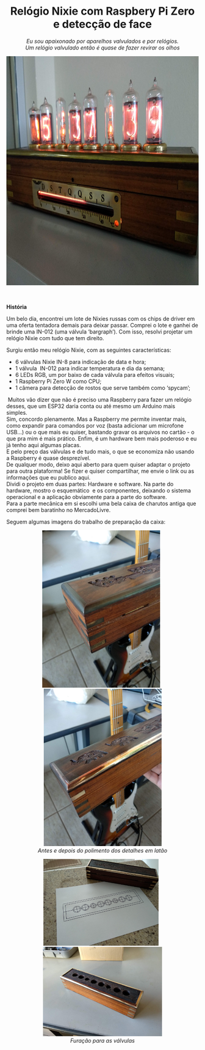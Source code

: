 <h1 style="text-align: center;">Rel&oacute;gio Nixie com Raspbery Pi Zero e detec&ccedil;&atilde;o de face</h1>
<p style="text-align: center;"><em>Eu sou apaixonado por aparelhos valvulados e por rel&oacute;gios.</em><br /><em>Um rel&oacute;gio valvulado ent&atilde;o &eacute; quase de fazer revirar os olhos</em></p>
<p><img src="https://github.com/luizcressoni/nixieclock/blob/master/resources/IMG_20200611_153739.jpg?raw=true" alt="" width="800" height="600" /></p>
<p>&nbsp;</p>
<p><strong>Hist&oacute;ria</strong></p>
<p>Um belo dia, encontrei um lote de Nixies russas com os chips de driver em uma oferta tentadora demais para deixar passar. Comprei o lote e ganhei de brinde uma IN-012 (uma v&aacute;lvula &lsquo;bargraph&rsquo;). Com isso, resolvi projetar um rel&oacute;gio Nixie com tudo que tem direito.</p>
<p>Surgiu ent&atilde;o meu rel&oacute;gio Nixie, com as seguintes caracter&iacute;sticas:</p>
<ul>
<li>6 v&aacute;lvulas Nixie IN-8 para indica&ccedil;&atilde;o de data e hora;</li>
<li>1 v&aacute;lvula&nbsp; IN-012 para indicar temperatura e dia da semana;</li>
<li>6 LEDs RGB, um por baixo de cada v&aacute;lvula para efeitos visuais;</li>
<li>1 Raspberry Pi Zero W como CPU;</li>
<li>1 c&acirc;mera para detec&ccedil;&atilde;o de rostos que serve tamb&eacute;m como &lsquo;spycam&rsquo;;</li>
</ul>
<p>&nbsp;Muitos v&atilde;o dizer que n&atilde;o &eacute; preciso uma Raspberry para fazer um rel&oacute;gio desses, que um ESP32 daria conta ou at&eacute; mesmo um Arduino mais simples.&nbsp;<br />Sim, concordo plenamente. Mas a Raspberry me permite inventar mais, como expandir para comandos por voz (basta adicionar um microfone USB&hellip;) ou o que mais eu quiser, bastando gravar os arquivos no cart&atilde;o - o que pra mim &eacute; mais pr&aacute;tico. Enfim, &eacute; um hardware bem mais poderoso e eu j&aacute; tenho aqui algumas placas.<br />E pelo pre&ccedil;o das v&aacute;lvulas e de tudo mais, o que se economiza n&atilde;o usando a Raspberry &eacute; quase desprez&iacute;vel.<br />De qualquer modo, deixo aqui aberto para quem quiser adaptar o projeto para outra plataforma! Se fizer e quiser compartilhar, me envie o link ou as informa&ccedil;&otilde;es que eu publico aqui.&nbsp;<br />Dividi o projeto em duas partes: Hardware e software. Na parte do hardware, mostro o esquem&aacute;tico&nbsp; e os componentes, deixando o sistema operacional e a aplica&ccedil;&atilde;o obviamente para a parte do software.<br />Para a parte mec&acirc;nica em si escolhi uma bela caixa de charutos antiga que comprei bem baratinho no MercadoLivre.</p>
<p>Seguem algumas imagens do trabalho de prepara&ccedil;&atilde;o da caixa:</p>
<p style="text-align: center;"><img src="https://github.com/luizcressoni/nixieclock/blob/master/resources/IMG_20190615_114315.jpg?raw=true" alt="" width="309" height="412" />&nbsp;&nbsp;<img src="https://github.com/luizcressoni/nixieclock/blob/master/resources/IMG_20190615_114306.jpg?raw=true" alt="" width="309" height="412" /><br /><em>Antes e depois do polimento dos detalhes em lat&atilde;o</em></p>
<p style="text-align: center;"><img src="https://github.com/luizcressoni/nixieclock/blob/master/resources/IMG_20190615_144834.jpg?raw=true" alt="" width="302" height="227" />&nbsp;&nbsp;<img src="https://github.com/luizcressoni/nixieclock/blob/master/resources/IMG_20190615_161908.jpg?raw=true" alt="" width="312" height="234" /><br /><em>Fura&ccedil;&atilde;o para as v&aacute;lvulas</em></p>
<p style="text-align: center;">&nbsp;</p>
<p style="text-align: center;">&nbsp;</p>
<p style="text-align: center;">&nbsp;</p>
<p>&nbsp;</p>
